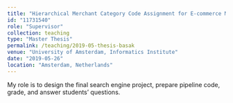 ```yaml
---
title: "Hierarchical Merchant Category Code Assignment for E-commerce Merchants (Basak Tugce Eskili)"
id: "11731540"
role: "Supervisor"
collection: teaching
type: "Master Thesis"
permalink: /teaching/2019-05-thesis-basak
venue: "University of Amsterdam, Informatics Institute"
date: "2019-05-26"
location: "Amsterdam, Netherlands"
---
```


My role is to design the final search engine project, prepare pipeline code, grade, and answer students’ questions.